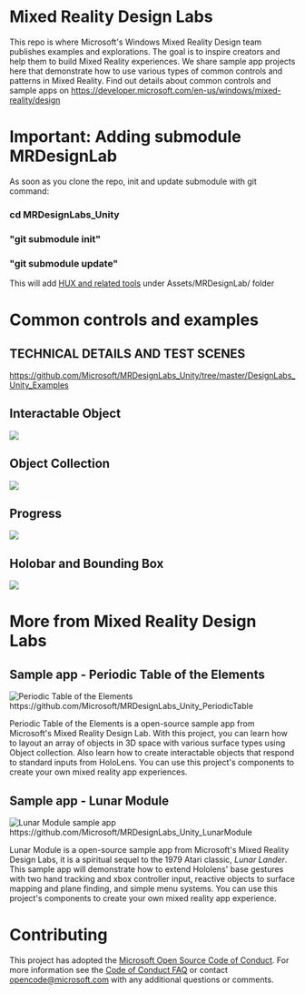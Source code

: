 # Mixed Reality Design Labs
This repo is where Microsoft's Windows Mixed Reality Design team publishes examples and explorations. The goal is to inspire creators and help them to build Mixed Reality experiences. We share sample app projects here that demonstrate how to use various types of common controls and patterns in Mixed Reality. Find out details about common controls and sample apps on https://developer.microsoft.com/en-us/windows/mixed-reality/design


# Important: Adding submodule MRDesignLab
As soon as you clone the repo, init and update submodule with git command:
### cd MRDesignLabs_Unity
### "git submodule init"
### "git submodule update"
This will add [HUX and related tools](https://github.com/Microsoft/MRDesignLabs_Unity_tools) under Assets/MRDesignLab/ folder


# Common controls and examples
## TECHNICAL DETAILS AND TEST SCENES ##
https://github.com/Microsoft/MRDesignLabs_Unity/tree/master/DesignLabs_Unity_Examples

## Interactable Object ##
<img src="https://github.com/Microsoft/MRDesignLabs_Unity/blob/master/External/ReadMeImages/InteractibleObject_Hero.jpg">

## Object Collection ##
<img src="https://github.com/Microsoft/MRDesignLabs_Unity/blob/master/External/ReadMeImages/ObjectCollection_Hero.jpg">

## Progress ##
<img src="https://github.com/Microsoft/MRDesignLabs_Unity/blob/master/External/ReadMeImages/Progress_Hero.jpg">

## Holobar and Bounding Box ##
<img src="https://github.com/Microsoft/MRDesignLabs_Unity/blob/master/External/ReadMeImages/HolobarAndBoundingBox_Hero.jpg">


# More from Mixed Reality Design Labs #
## Sample app - Periodic Table of the Elements ##
<img src="https://github.com/Microsoft/MRDesignLabs_Unity_PeriodicTable/blob/master/External/ReadMeImages/PeriodicTable_Hero.jpg" alt="Periodic Table of the Elements">
https://github.com/Microsoft/MRDesignLabs_Unity_PeriodicTable

Periodic Table of the Elements is a open-source sample app from Microsoft's Mixed Reality Design Lab. With this project, you can learn how to layout an array of objects in 3D space with various surface types using Object collection. Also learn how to create interactable objects that respond to standard inputs from HoloLens. You can use this project's components to create your own mixed reality app experiences.

## Sample app - Lunar Module ##
<img src="https://github.com/Microsoft/MRDesignLabs_Unity_LunarModule/blob/master/External/ReadMeImages/LM_hero.jpg" alt="Lunar Module sample app">
https://github.com/Microsoft/MRDesignLabs_Unity_LunarModule

Lunar Module is a open-source sample app from Microsoft's Mixed Reality Design Labs, it is a spiritual sequel to the 1979 Atari classic, *Lunar Lander*. This sample app will demonstrate how to extend Hololens' base gestures with two hand tracking and xbox controller input, reactive objects to surface mapping and plane finding, and simple menu systems. You can use this project's components to create your own mixed reality app experience. 


# Contributing

This project has adopted the [Microsoft Open Source Code of Conduct](https://opensource.microsoft.com/codeofconduct/). For more information see the [Code of Conduct FAQ](https://opensource.microsoft.com/codeofconduct/faq/) or contact [opencode@microsoft.com](mailto:opencode@microsoft.com) with any additional questions or comments.
